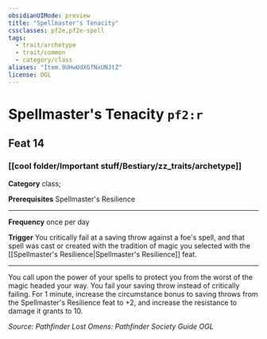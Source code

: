 ```yaml
---
obsidianUIMode: preview
title: "Spellmaster's Tenacity"
cssclasses: pf2e,pf2e-spell
tags:
  - trait/archetype
  - trait/common
  - category/class
aliases: "Item.9UHwUdXGfNxUNJtZ"
license: OGL
---
```

# Spellmaster's Tenacity `pf2:r`
## Feat 14
### [[cool folder/Important stuff/Bestiary/zz_traits/archetype]]

**Category** class; 



**Prerequisites** Spellmaster's Resilience
* * *
**Frequency** once per day

**Trigger** You critically fail at a saving throw against a foe's spell, and that spell was cast or created with the tradition of magic you selected with the [[Spellmaster's Resilience|Spellmaster's Resilience]] feat.

* * *

You call upon the power of your spells to protect you from the worst of the magic headed your way. You fail your saving throw instead of critically failing. For 1 minute, increase the circumstance bonus to saving throws from the Spellmaster's Resilience feat to +2, and increase the resistance to damage it grants to 10.

*Source: Pathfinder Lost Omens: Pathfinder Society Guide*
*OGL*